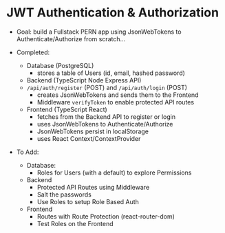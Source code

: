 # JWT Authentication & Authorization

- Goal: build a Fullstack PERN app using JsonWebTokens to Authenticate/Authorize from scratch...

- Completed:

  - Database (PostgreSQL)
    - stores a table of Users (id, email, hashed password)
  - Backend (TypeScript Node Express API)
  - `/api/auth/register` (POST) and `/api/auth/login` (POST)
    - creates JsonWebTokens and sends them to the Frontend
    - Middleware `verifyToken` to enable protected API routes
  - Frontend (TypeScript React)
    - fetches from the Backend API to register or login
    - uses JsonWebTokens to Authenticate/Authorize
    - JsonWebTokens persist in localStorage
    - uses React Context/ContextProvider

- To Add:

  - Database:
    - Roles for Users (with a default) to explore Permissions
  - Backend
    - Protected API Routes using Middleware
    - Salt the passwords
    - Use Roles to setup Role Based Auth
  - Frontend
    - Routes with Route Protection (react-router-dom)
    - Test Roles on the Frontend
